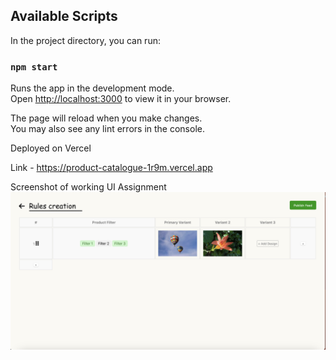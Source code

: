 ## Available Scripts

In the project directory, you can run:

### `npm start`

Runs the app in the development mode.\
Open [http://localhost:3000](http://localhost:3000) to view it in your browser.

The page will reload when you make changes.\
You may also see any lint errors in the console.

Deployed on Vercel 

Link - https://product-catalogue-1r9m.vercel.app


Screenshot of working UI Assignment
![alt text](<Screenshot 2024-09-29 at 12.54.04 AM.png>)

